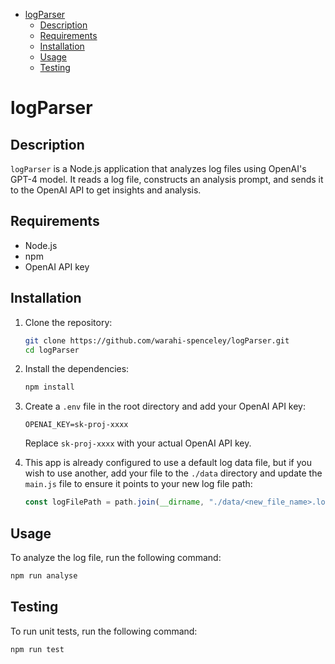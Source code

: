 - [logParser](#logparser)
  - [Description](#description)
  - [Requirements](#requirements)
  - [Installation](#installation)
  - [Usage](#usage)
  - [Testing](#testing)

# logParser

## Description

`logParser` is a Node.js application that analyzes log files using OpenAI's GPT-4 model. It reads a log file, constructs an analysis prompt, and sends it to the OpenAI API to get insights and analysis.

## Requirements

- Node.js
- npm
- OpenAI API key

## Installation

1. Clone the repository:

    ```sh
    git clone https://github.com/warahi-spenceley/logParser.git
    cd logParser
    ```

2. Install the dependencies:

    ```sh
    npm install
    ```

3. Create a `.env` file in the root directory and add your OpenAI API key:

    ```env
    OPENAI_KEY=sk-proj-xxxx
    ```

    Replace `sk-proj-xxxx` with your actual OpenAI API key.

4. This app is already configured to use a default log data file, but if you wish to use another, add your file to the `./data` directory and update the `main.js` file to ensure it points to your new log file path:

    ```javascript
    const logFilePath = path.join(__dirname, "./data/<new_file_name>.log");
    ```

## Usage

To analyze the log file, run the following command:

```sh
npm run analyse
```

## Testing

To run unit tests, run the following command:

```sh
npm run test
```